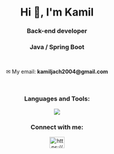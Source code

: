 <h1 align="center">Hi 👋, I'm Kamil</h1>
<h3 align="center">Back-end developer</h3>
<h3 align="center">Java / Spring Boot</h3>
</br>


<p align="center">✉ My email: <b>kamiljach2004@gmail.com</b></p>
</br>
<h3 align="center">Languages and Tools:</h3>
<p align="center">
  <a href="https://skillicons.dev">
    <img src="https://skillicons.dev/icons?i=java,spring,postgres,hibernate,js,react,redux,tailwind,mui,git,css,html,styledcomponents,python,cpp&perline=5&theme=dark" />
  </a>
</p>
<!-- <p align="center"><img align="center" src="https://github-readme-stats.vercel.app/api/top-langs/?username=kamilos04&layout=compact&theme=tokyonight" alt="kamilos04" /></p> -->
<!-- <h3 align="left">LeetCode:</h3>
<div align="left"><img align="center" src="https://leetcard.jacoblin.cool/kamilos04?theme=unicorn" /></div> -->

<h3 align="center">Connect with me:</h3>
<p align="center">
<a href="https://www.linkedin.com/in/kamil-jach/" target="blank"><img align="center" src="https://raw.githubusercontent.com/rahuldkjain/github-profile-readme-generator/master/src/images/icons/Social/linked-in-alt.svg" alt="https://www.linkedin.com/in/kamil-jach/" height="30" width="40" /></a>
</p>
